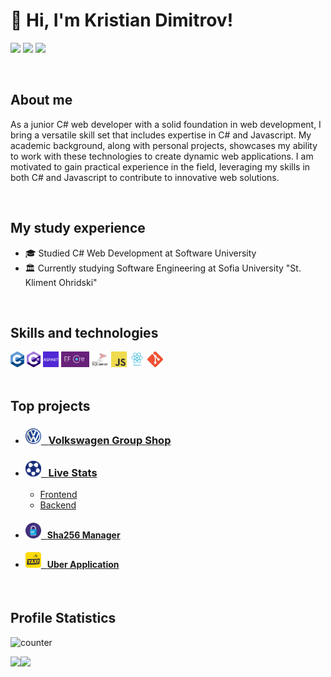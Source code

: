 <h1 align="left">👋 Hi, I'm Kristian Dimitrov!</h1>

[<img src="https://img.shields.io/badge/linkedin-%230077B5.svg?&style=for-the-badge&logo=linkedin&logoColor=white" />](https://www.linkedin.com/in/kristian-dimitrov-5011a8238/) 
[<img src = "https://img.shields.io/badge/instagram-%23E4405F.svg?&style=for-the-badge&logo=instagram&logoColor=white">](https://www.instagram.com/krisdimitrov03) 
[<img src = "https://img.shields.io/badge/facebook-%231877F2.svg?&style=for-the-badge&logo=facebook&logoColor=white">](https://www.facebook.com/kristian.dimitrov.144/)

<br>
<h2>About me</h2>
<p align="left">As a junior C# web developer with a solid foundation in web development, I bring a versatile skill set that includes expertise in C# and Javascript. My academic background, along with personal projects, showcases my ability to work with these technologies to create dynamic web applications. I am motivated to gain practical experience in the field, leveraging my skills in both C# and Javascript to contribute to innovative web solutions.</p>

<br/>
<h2>My study experience</h2>

* 🎓 Studied C# Web Development at Software University
* 🏛 Currently studying Software Engineering at Sofia University "St. Kliment Ohridski"

<br/>
<h2>Skills and technologies</h2>
<code><img height="25" src="https://github.com/krisdimitrov03/krisdimitrov03/blob/main/img/cpp_logo.png" /></code>
<code><img height="25" src="https://github.com/krisdimitrov03/krisdimitrov03/blob/main/img/csharp_icon.png" /></code>
<code><img height="25" src="https://github.com/krisdimitrov03/krisdimitrov03/blob/main/img/aspnet.png" /></code>
<code><img height="25" src="https://github.com/krisdimitrov03/krisdimitrov03/blob/main/img/efcore_logo.png" /></code>
<code><img height="25" src="https://github.com/krisdimitrov03/krisdimitrov03/blob/main/img/sqlserver_logo.webp" /></code>
<code><img height="25" src="https://github.com/krisdimitrov03/krisdimitrov03/blob/main/img/js_logo.png" /></code>
<code><img height="25" src="https://github.com/krisdimitrov03/krisdimitrov03/blob/main/img/react_logo.png" /></code>
<code><img height="25" src="https://github.com/krisdimitrov03/krisdimitrov03/blob/main/img/git_logo.png" /></code>

<br>
<br>
<h2>Top projects</h2>

* ### [<code><img height="25" src="https://github.com/krisdimitrov03/krisdimitrov03/blob/main/img/carshop_logo.png" /></code> &nbsp; <span>Volkswagen Group Shop</span>](https://github.com/krisdimitrov03/Carshop)
* ### [<code><img height="25" src="https://github.com/krisdimitrov03/krisdimitrov03/blob/main/img/livestats_logo.png" /></code> &nbsp; <span>Live Stats</span>]()
  * [Frontend](https://github.com/krisdimitrov03/LiveStats.Frontend)
  * [Backend](https://github.com/krisdimitrov03/LiveStats.Backend)
* #### [<code><img height="25" src="https://github.com/krisdimitrov03/krisdimitrov03/blob/main/img/sha256_logo.png" /></code> &nbsp; <span>Sha256 Manager</span>](https://github.com/krisdimitrov03/Sha256)
* #### [<code><img height="25" src="https://github.com/krisdimitrov03/krisdimitrov03/blob/main/img/uberapp_logo.png" /></code> &nbsp; <span>Uber Application</span>](https://github.com/krisdimitrov03/UberApp)

<br>
<h2>Profile Statistics</h2>

![counter](https://komarev.com/ghpvc/?username=krisdimitrov03v&style=flat-square)

<div>
  <img height="160" align="left" src="https://github-readme-stats.vercel.app/api?username=krisdimitrov03&count_private=true&true&hide=issues&show_icons=true" />
  <img height="160" src="https://github-readme-stats.vercel.app/api/top-langs/?username=krisdimitrov03&layout=compact" />
</div>
